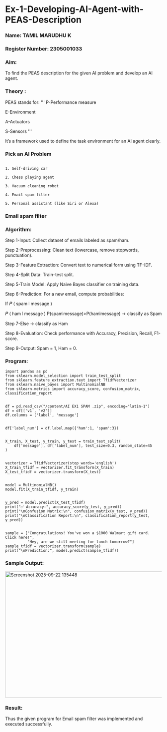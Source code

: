 # Ex-1-Developing-AI-Agent-with-PEAS-Description
### Name: TAMIL MARUDHU K

### Register Number: 2305001033

### Aim:
To find the PEAS description for the given AI problem and develop an AI agent.

### Theory :
PEAS stands for:
'''
P-Performance measure

E-Environment

A-Actuators

S-Sensors
'''

It’s a framework used to define the task environment for an AI agent clearly.

### Pick an AI Problem

```

1. Self-driving car

2. Chess playing agent

3. Vacuum cleaning robot

4. Email spam filter

5. Personal assistant (like Siri or Alexa)
```

### Email spam filter
### Algorithm:
Step 1-Input: Collect dataset of emails labeled as spam/ham.

Step 2-Preprocessing: Clean text (lowercase, remove stopwords, punctuation).

Step 3-Feature Extraction: Convert text to numerical form using TF-IDF.

Step 4-Split Data: Train–test split.

Step 5-Train Model: Apply Naive Bayes classifier on training data.

Step 6-Prediction: For a new email, compute probabilities:

If 
𝑃
(
spam
∣
message
)
>
𝑃
(
ham
∣
message
)
P(spam∣message)>P(ham∣message) → classify as Spam

Step 7-Else → classify as Ham

Step 8-Evaluation: Check performance with Accuracy, Precision, Recall, F1-score.

Step 9-Output: Spam = 1, Ham = 0.

### Program:
```
import pandas as pd
from sklearn.model_selection import train_test_split
from sklearn.feature_extraction.text import TfidfVectorizer
from sklearn.naive_bayes import MultinomialNB
from sklearn.metrics import accuracy_score, confusion_matrix, classification_report


df = pd.read_csv("/content/AI EX1 SPAM .zip", encoding="latin-1")
df = df[['v1', 'v2']] 
df.columns = ['label', 'message']


df['label_num'] = df.label.map({'ham':1, 'spam':3})


X_train, X_test, y_train, y_test = train_test_split(
    df['message'], df['label_num'], test_size=0.3, random_state=45
)


vectorizer = TfidfVectorizer(stop_words='english')
X_train_tfidf = vectorizer.fit_transform(X_train)
X_test_tfidf = vectorizer.transform(X_test)


model = MultinomialNB()
model.fit(X_train_tfidf, y_train)


y_pred = model.predict(X_test_tfidf)
print("✅ Accuracy:", accuracy_score(y_test, y_pred))
print("\nConfusion Matrix:\n", confusion_matrix(y_test, y_pred))
print("\nClassification Report:\n", classification_report(y_test, y_pred))


sample = ["Congratulations! You've won a $1000 Walmart gift card. Click here!",
          "Hey, are we still meeting for lunch tomorrow?"]
sample_tfidf = vectorizer.transform(sample)
print("\nPrediction:", model.predict(sample_tfidf))
```
### Sample Output:

<img width="559" height="404" alt="Screenshot 2025-09-22 135448" src="https://github.com/user-attachments/assets/63791c02-b602-4b28-bada-5cac444e4016" />

### Result:
Thus the given program for Email spam filter was implemented and executed successfully.
